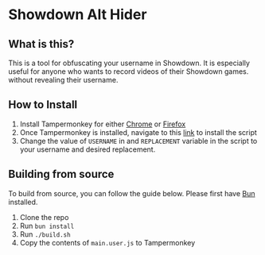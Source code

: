 # Showdown Alt Hider

## What is this?
This is a tool for obfuscating your username in Showdown. It is especially useful for anyone who wants to record videos of their Showdown games.
without revealing their username.

## How to Install
1. Install Tampermonkey for either [Chrome](https://chromewebstore.google.com/detail/tampermonkey/dhdgffkkebhmkfjojejmpbldmpobfkfo)
or [Firefox](https://addons.mozilla.org/en-US/firefox/addon/tampermonkey/)
2. Once Tampermonkey is installed, navigate to this [link](https://github.com/malaow3/Showdown_Alt_Hider/raw/main/main.user.js) to install the script
3. Change the value of `USERNAME` in and `REPLACEMENT` variable in the script to your username and desired replacement.


## Building from source
To build from source, you can follow the guide below. Please first have [Bun](https://bun.sh/) installed.

1. Clone the repo
2. Run `bun install`
3. Run `./build.sh`
4. Copy the contents of `main.user.js` to Tampermonkey

